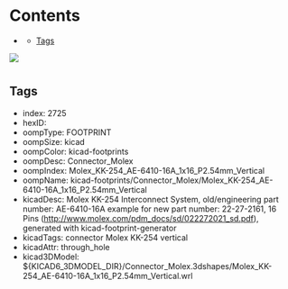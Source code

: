 



Contents
========

* [](#)
	* [Tags](#tags)
  
![][im]
# 

## Tags

- index: 2725
- hexID: 
- oompType: FOOTPRINT
- oompSize: kicad
- oompColor: kicad-footprints
- oompDesc: Connector_Molex
- oompIndex: Molex_KK-254_AE-6410-16A_1x16_P2.54mm_Vertical
- oompName: kicad-footprints/Connector_Molex/Molex_KK-254_AE-6410-16A_1x16_P2.54mm_Vertical
- kicadDesc: Molex KK-254 Interconnect System, old/engineering part number: AE-6410-16A example for new part number: 22-27-2161, 16 Pins (http://www.molex.com/pdm_docs/sd/022272021_sd.pdf), generated with kicad-footprint-generator
- kicadTags: connector Molex KK-254 vertical
- kicadAttr: through_hole
- kicad3DModel: ${KICAD6_3DMODEL_DIR}/Connector_Molex.3dshapes/Molex_KK-254_AE-6410-16A_1x16_P2.54mm_Vertical.wrl



[im]: image.png
